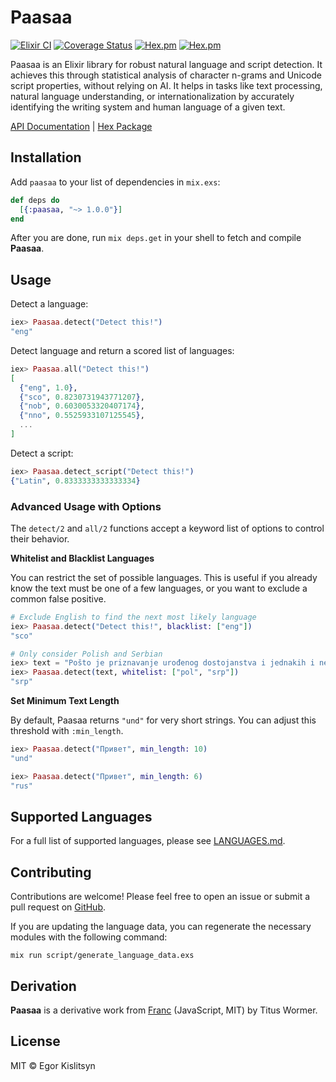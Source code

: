 # Paasaa

[![Elixir CI](https://github.com/minibikini/paasaa/actions/workflows/elixir.yml/badge.svg)](https://github.com/minibikini/paasaa/actions/workflows/elixir.yml)
[![Coverage Status](https://coveralls.io/repos/github/minibikini/paasaa/badge.svg?branch=master)](https://coveralls.io/github/minibikini/paasaa?branch=master)
[![Hex.pm](https://img.shields.io/hexpm/v/paasaa.svg?maxAge=2592001)](https://hex.pm/packages/paasaa)
[![Hex.pm](https://img.shields.io/hexpm/l/paasaa.svg?maxAge=2592000)](https://hex.pm/packages/paasaa)

Paasaa is an Elixir library for robust natural language and script detection. It achieves this through statistical analysis of character n-grams and Unicode script properties, without relying on AI. It helps in tasks like text processing, natural language understanding, or internationalization by accurately identifying the writing system and human language of a given text.

[API Documentation](https://hexdocs.pm/paasaa/) | [Hex Package](https://hex.pm/packages/paasaa)

## Installation

Add `paasaa` to your list of dependencies in `mix.exs`:

```elixir
def deps do
  [{:paasaa, "~> 1.0.0"}]
end
```

After you are done, run `mix deps.get` in your shell to fetch and compile **Paasaa**.

## Usage

Detect a language:

```elixir
iex> Paasaa.detect("Detect this!")
"eng"
```

Detect language and return a scored list of languages:

```elixir
iex> Paasaa.all("Detect this!")
[
  {"eng", 1.0},
  {"sco", 0.8230731943771207},
  {"nob", 0.6030053320407174},
  {"nno", 0.5525933107125545},
  ...
]
```

Detect a script:

```elixir
iex> Paasaa.detect_script("Detect this!")
{"Latin", 0.8333333333333334}
```

### Advanced Usage with Options

The `detect/2` and `all/2` functions accept a keyword list of options to control their behavior.

**Whitelist and Blacklist Languages**

You can restrict the set of possible languages. This is useful if you already know the text must be one of a few languages, or you want to exclude a common false positive.

```elixir
# Exclude English to find the next most likely language
iex> Paasaa.detect("Detect this!", blacklist: ["eng"])
"sco"

# Only consider Polish and Serbian
iex> text = "Pošto je priznavanje urođenog dostojanstva i jednakih i neotuđivih prava..."
iex> Paasaa.detect(text, whitelist: ["pol", "srp"])
"srp"
```

**Set Minimum Text Length**

By default, Paasaa returns `"und"` for very short strings. You can adjust this threshold with `:min_length`.

```elixir
iex> Paasaa.detect("Привет", min_length: 10)
"und"

iex> Paasaa.detect("Привет", min_length: 6)
"rus"
```

## Supported Languages

For a full list of supported languages, please see [LANGUAGES.md](LANGUAGES.md).

## Contributing

Contributions are welcome! Please feel free to open an issue or submit a pull request on [GitHub](https://github.com/minibikini/paasaa).

If you are updating the language data, you can regenerate the necessary modules with the following command:

```shell
mix run script/generate_language_data.exs
```

## Derivation

**Paasaa** is a derivative work from [Franc](https://github.com/wooorm/franc/) (JavaScript, MIT) by Titus Wormer.

## License

MIT © Egor Kislitsyn
